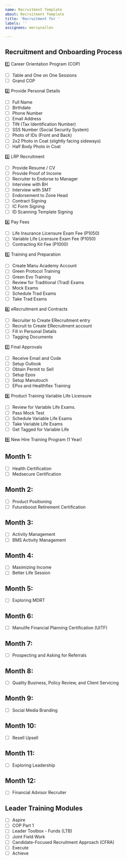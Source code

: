 ```yaml
---
name: Recruitment Template
about: Recruitment Template
title: 'Recruitment for '
labels: ''
assignees: mervynallen

---
```


## Recruitment and Onboarding Process
1️⃣ Career Orientation Program (COP)
- [ ] Table and One on One Sessions
- [ ] Grand COP

2️⃣ Provide Personal Details

- [ ] Full Name
- [ ] Birthdate
- [ ] Phone Number
- [ ] Email Address
- [ ] TIN (Tax Identification Number)
- [ ] SSS Number (Social Security System)
- [ ] Photo of IDs (Front and Back)
- [ ] 2x2 Photo in Coat (slightly facing sideways)
- [ ] Half Body Photo in Coat
 
3️⃣ LRP Recruitment
- [ ] Provide Resume / CV
- [ ] Provide Proof of Income
- [ ] Recruiter to Endorse to Manager
- [ ] Interview with BH
- [ ] Interview with SMT
- [ ] Endorsement to Zone Head
- [ ] Contract Signing
- [ ] IC Form Signing
- [ ] ID Scanning Template Signing
 
4️⃣ Pay Fees
- [ ] Life Insurance Licensure Exam Fee (P1050)
- [ ] Variable Life Licensure Exam Fee (P1050)
- [ ] Contracting Kit Fee (P1000)

5️⃣ Training and Preparation
- [ ] Create Manu Academy Account
- [ ] Green Protocol Training
- [ ] Green Evo Training
- [ ] Review for Traditional (Trad) Exams
- [ ] Mock Exams
- [ ] Schedule Trad Exams
- [ ] Take Trad Exams

6️⃣ eRecruitment and Contracts
- [ ] Recruiter to Create ERecruitment entry
- [ ] Recruit to Create ERecruitment account
- [ ] Fill in Personal Details
- [ ] Tagging Documents
 
7️⃣ Final Approvals
- [ ]  Receive Email and Code
- [ ] Setup Outlook
- [ ]  Obtain Permit to Sell
- [ ] Setup Epos
- [ ] Setup Manutouch
- [ ] EPos and Healthflex Training

8️⃣ Product Training Variable Life Licensure
- [ ]  Review for Variable Life Exams.
- [ ]  Pass Mock Test
- [ ]  Schedule Variable Life Exams
- [ ]  Take Variable Life Exams
- [ ]  Get Tagged for Variable Life

9️⃣ New Hire Training Program (1 Year)

## Month 1:
- [ ] Health Certification
- [ ] Medsecure Certification

## Month 2:
- [ ] Product Positioning
- [ ] Futureboost Retirement Certification

## Month 3:
- [ ] Activity Management
- [ ] BMS Activity Management

## Month 4:
- [ ] Maximizing Income
- [ ] Better Life Session

## Month 5:
- [ ] Exploring MDRT 

## Month 6: 
- [ ] Manulife Financial Planning Certification (UITF) 

## Month 7:
 - [ ] Prospecting and Asking for Referrals 

## Month 8:
- [ ] Quality Business, Policy Review, and Client Servicing 

## Month 9:
- [ ] Social Media Branding 

## Month 10:
- [ ] Resell Upsell 

## Month 11:
- [ ] Exploring Leadership 

## Month 12:
- [ ] Financial Advisor Recruiter

## Leader Training Modules
- [ ]  Aspire
- [ ]  COP Part 1
- [ ] Leader Toolbox - Funds (LTB)
- [ ] Joint Field Work
- [ ] Candidate-Focused Recruitment Approach (CFRA)
- [ ] Execute
- [ ] Achieve
